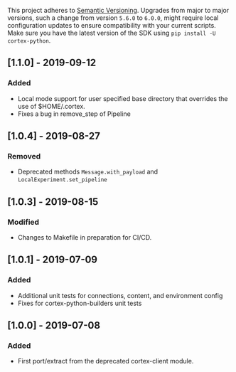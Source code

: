 This project adheres to [Semantic Versioning](https://semver.org/spec/v2.0.0.html). Upgrades from major to major versions, such a change from version `5.6.0` to `6.0.0`, might require local configuration updates to ensure compatibility with your current scripts. Make sure you have the latest version of the SDK using `pip install -U cortex-python`.

## [1.1.0] - 2019-09-12
### Added
* Local mode support for user specified base directory that overrides the use of $HOME/.cortex.
* Fixes a bug in remove_step of Pipeline

## [1.0.4] - 2019-08-27
### Removed
* Deprecated methods `Message.with_payload` and `LocalExperiment.set_pipeline`

## [1.0.3] - 2019-08-15
### Modified
* Changes to Makefile in preparation for CI/CD.

## [1.0.1] - 2019-07-09
### Added
* Additional unit tests for connections, content, and environment config
* Fixes for cortex-python-builders unit tests

## [1.0.0] - 2019-07-08
### Added
* First port/extract from the deprecated cortex-client module.
